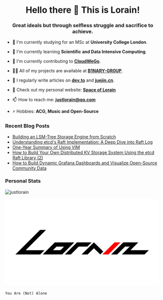 <h1 align="center">Hello there 👋 This is Lorain!</h1>
<h3 align="center">Great ideals but through selfless struggle and sacrifice to achieve.</h3>
<!-- fancy version -->

- 🔭 I'm currently studying for an MSc at **University College London**.

- 🌱 I'm currently learning **Scientific and Data Intensive Computing**.

- 👯 I'm currently contributing to **[CloudWeGo](https://github.com/cloudwego)**.

- 👨‍💻 All of my projects are available at **[B1NARY-GR0UP](https://github.com/B1NARY-GR0UP)**.

- 📝 I regularly write articles on **[dev.to](https://dev.to/justlorain)** and **[juejin.cn](https://juejin.cn/user/1693688466792062)**.

- 🌌 Check out my personal website: **[Space of Lorain](https://justlorain.space)**

- 📫 How to reach me: **justlorain@qq.com**

- ⚡ Hobbies: **ACG, Music and Open-Source**

### Recent Blog Posts

<!-- BLOG-POST-LIST:START -->
- [Building an LSM-Tree Storage Engine from Scratch](https://dev.to/justlorain/building-an-lsm-tree-storage-engine-from-scratch-3eom)
- [Understanding etcd&#39;s Raft Implementation: A Deep Dive into Raft Log](https://dev.to/justlorain/understanding-etcds-raft-implementation-a-deep-dive-into-raft-log-bdn)
- [One-Year Summary of Using VIM](https://dev.to/justlorain/one-year-summary-of-using-vim-1gkp)
- [How to Build Your Own Distributed KV Storage System Using the etcd Raft Library &lpar;2&rpar;](https://dev.to/justlorain/how-to-build-your-own-distributed-kv-storage-system-using-the-etcd-raft-library-2-398c)
- [How to Build Dynamic Grafana Dashboards and Visualize Open-Source Community Data](https://dev.to/justlorain/how-to-build-dynamic-grafana-dashboards-and-visualize-open-source-community-data-4caa)
<!-- BLOG-POST-LIST:END -->

### Personal Stats
<!-- <p><img align="center" src="https://github-readme-stats.vercel.app/api?username=justlorain&title_color=FF001E&icon_color=D8001E&bg_color=000000&text_color=FFFFFF&locale=en" alt="justlorain" /></p> -->
<p><img align="center" src="https://streak-stats.demolab.com?user=justlorain&theme=dark&hide_border=true&background=000000&fire=D70000&ring=D90000&currStreakLabel=FF0000&sideLabels=FF0000" alt="justlorain" /></p>

<p align="left">
<img src="https://github.com/justlorain/justlorain/blob/main/images/Lorain(black).png" width="500" alt="Lorain"/>
</p>

```binary
You Are (Not) Alone
```